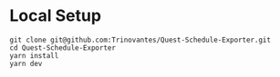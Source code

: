 # Local Setup

```
git clone git@github.com:Trinovantes/Quest-Schedule-Exporter.git
cd Quest-Schedule-Exporter
yarn install
yarn dev
```
